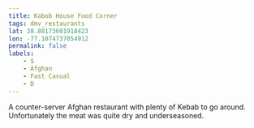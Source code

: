 ```yaml
---
title: Kabob House Food Corner
tags: dmv_restaurants
lat: 38.88173601918423
lon: -77.1074737054912
permalink: false
labels:
    - $
    - Afghan
    - Fast Casual
    - D
---
```


A counter-server Afghan restaurant with plenty of Kebab to go around. Unfortunately the meat was quite dry and underseasoned.